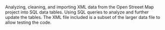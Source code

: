 Analyzing, cleaning, and importing XML data from the Open Streeet Map project into SQL data tables.  Using SQL queries to 
analyze and further update the tables.  The XML file included is a subset of the larger data file to allow testing the code.
